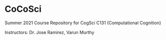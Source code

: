 # CoCoSci
Summer 2021 Course Repository for CogSci C131 (Computational Cognition)

Instructors: Dr. Jose Ramirez, Varun Murthy

